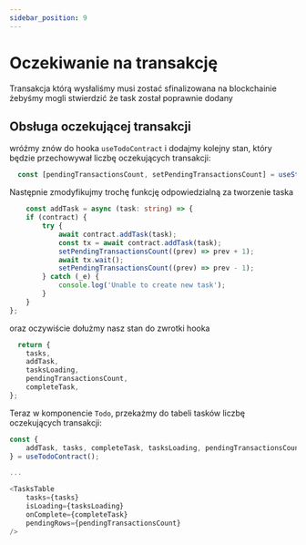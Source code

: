 ```yaml
---
sidebar_position: 9
---
```


# Oczekiwanie na transakcję

Transakcja którą wysłaliśmy musi zostać sfinalizowana na blockchainie żebyśmy mogli stwierdzić że task został poprawnie dodany

## Obsługa oczekującej transakcji
wróźmy znów do hooka `useTodoContract` i dodajmy kolejny stan, który będzie przechowywał liczbę oczekujących transakcji:

```typescript
  const [pendingTransactionsCount, setPendingTransactionsCount] = useState<number>(0);
```


Następnie zmodyfikujmy trochę funkcję odpowiedzialną za tworzenie taska
```typescript
    const addTask = async (task: string) => {
    if (contract) {
        try {
            await contract.addTask(task);
            const tx = await contract.addTask(task);
            setPendingTransactionsCount((prev) => prev + 1);
            await tx.wait();
            setPendingTransactionsCount((prev) => prev - 1);
        } catch (_e) {
            console.log('Unable to create new task');
        }
    }
};
```

oraz oczywiście dołużmy nasz stan do zwrotki hooka

```typescript
  return {
    tasks,
    addTask,
    tasksLoading,
    pendingTransactionsCount,
    completeTask,
};
```

Teraz w komponencie `Todo`, przekażmy do tabeli tasków liczbę oczekujących transakcji:
```typescript jsx
const {
    addTask, tasks, completeTask, tasksLoading, pendingTransactionsCount,
} = useTodoContract();

...

<TasksTable
    tasks={tasks}
    isLoading={tasksLoading}
    onComplete={completeTask}
    pendingRows={pendingTransactionsCount}
/>
```



